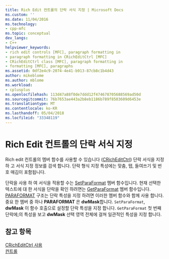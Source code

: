 ```yaml
---
title: Rich Edit 컨트롤의 단락 서식 지정 | Microsoft Docs
ms.custom: ''
ms.date: 11/04/2016
ms.technology:
- cpp-mfc
ms.topic: conceptual
dev_langs:
- C++
helpviewer_keywords:
- rich edit controls [MFC], paragraph formatting in
- paragraph formatting in CRichEditCtrl [MFC]
- CRichEditCtrl class [MFC], paragraph formatting in
- formatting [MFC], paragraphs
ms.assetid: 0df2e4c9-2074-4e41-b913-87cb8c1b4d43
author: mikeblome
ms.author: mblome
ms.workload:
- cplusplus
ms.openlocfilehash: 113d47a88f0de7ddd12f474678705688569ad50d
ms.sourcegitcommit: 76b7653ae443a2b8eb1186b789f8503609d6453e
ms.translationtype: MT
ms.contentlocale: ko-KR
ms.lasthandoff: 05/04/2018
ms.locfileid: "33348119"
---
```

# <a name="paragraph-formatting-in-rich-edit-controls"></a>Rich Edit 컨트롤의 단락 서식 지정
Rich edit 컨트롤의 멤버 함수를 사용할 수 있습니다 ([CRichEditCtrl](../mfc/reference/cricheditctrl-class.md)) 단락 서식을 지정 하 고 서식 지정 정보를 검색 합니다. 단락 형식 지정 특성에는 맞춤, 탭, 들여쓰기 및 번호 매김이 포함됩니다.  
  
 단락을 사용 하 여 서식을 적용할 수는 [SetParaFormat](../mfc/reference/cricheditctrl-class.md#setparaformat) 멤버 함수입니다. 현재 선택한 텍스트에 대 한 서식을 단락을 확인 하려면는 [GetParaFormat](../mfc/reference/cricheditctrl-class.md#getparaformat) 멤버 함수입니다. [PARAFORMAT](http://msdn.microsoft.com/library/windows/desktop/bb787940) 구조는 단락 특성을 지정 하려면 이러한 멤버 함수와 함께 사용 합니다. 중요 한 멤버 중 하나 **PARAFORMAT** 은 **dwMask**합니다. `SetParaFormat`, **dwMask** 이 함수 호출으로 설정할 단락 특성을 지정 합니다. `GetParaFormat` 첫 번째 단락에;의 특성을 보고 **dwMask** 선택 영역 전체에 걸쳐 일관적인 특성을 지정 합니다.  
  
## <a name="see-also"></a>참고 항목  
 [CRichEditCtrl 사용](../mfc/using-cricheditctrl.md)   
 [컨트롤](../mfc/controls-mfc.md)

